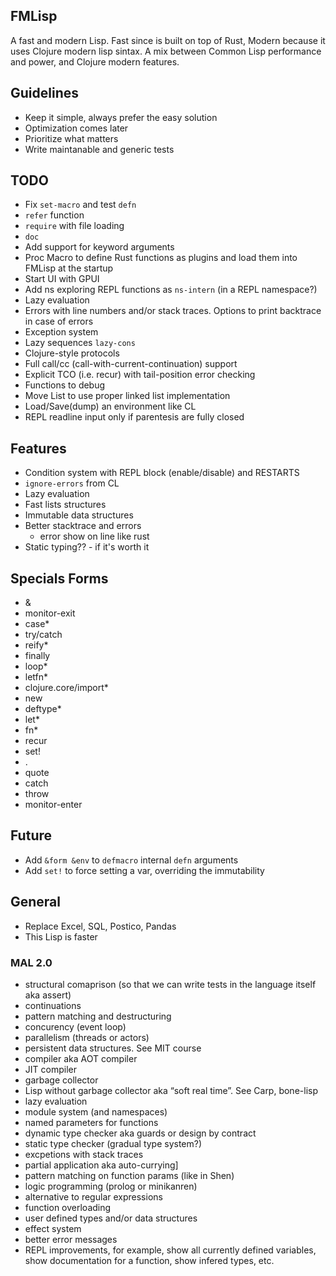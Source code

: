 ## FMLisp

A fast and modern Lisp. Fast since is built on top of Rust, Modern because it uses Clojure modern lisp sintax. A mix between Common Lisp performance and power, and Clojure modern features.

## Guidelines

- Keep it simple, always prefer the easy solution
- Optimization comes later
- Prioritize what matters
- Write maintanable and generic tests

## TODO

- Fix `set-macro` and test `defn`
- `refer` function
- `require` with file loading
- `doc`
- Add support for keyword arguments
- Proc Macro to define Rust functions as plugins and load them into FMLisp at the startup
- Start UI with GPUI
- Add ns exploring REPL functions as `ns-intern` (in a REPL namespace?)
- Lazy evaluation
- Errors with line numbers and/or stack traces. Options to print backtrace in case of errors
- Exception system
- Lazy sequences `lazy-cons`
- Clojure-style protocols
- Full call/cc (call-with-current-continuation) support
- Explicit TCO (i.e. recur) with tail-position error checking
- Functions to debug
- Move List to use proper linked list implementation
- Load/Save(dump) an environment like CL
- REPL readline input only if parentesis are fully closed

## Features

- Condition system with REPL block (enable/disable) and RESTARTS
- `ignore-errors` from CL
- Lazy evaluation
- Fast lists structures
- Immutable data structures
- Better stacktrace and errors
  - error show on line like rust
- Static typing?? - if it's worth it

## Specials Forms

- &
- monitor-exit
- case\*
- try/catch
- reify\*
- finally
- loop\*
- letfn\*
- clojure.core/import\*
- new
- deftype\*
- let\*
- fn\*
- recur
- set!
- .
- quote
- catch
- throw
- monitor-enter

## Future

- Add `&form &env` to `defmacro` internal `defn` arguments
- Add `set!` to force setting a var, overriding the immutability

## General

- Replace Excel, SQL, Postico, Pandas
- This Lisp is faster

### MAL 2.0

- structural comaprison (so that we can write tests in the language itself aka assert)
- continuations
- pattern matching and destructuring
- concurency (event loop)
- parallelism (threads or actors)
- persistent data structures. See MIT course
- compiler aka AOT compiler
- JIT compiler
- garbage collector
- Lisp without garbage collector aka “soft real time”. See Carp, bone-lisp
- lazy evaluation
- module system (and namespaces)
- named parameters for functions
- dynamic type checker aka guards or design by contract
- static type checker (gradual type system?)
- excpetions with stack traces
- partial application aka auto-currying]
- pattern matching on function params (like in Shen)
- logic programming (prolog or minikanren)
- alternative to regular expressions
- function overloading
- user defined types and/or data structures
- effect system
- better error messages
- REPL improvements, for example, show all currently defined variables, show documentation for a function, show infered types, etc.
